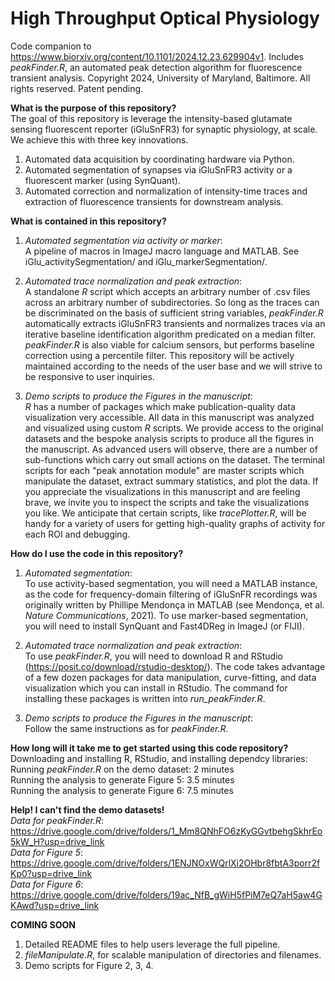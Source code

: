 # High Throughput Optical Physiology
Code companion to https://www.biorxiv.org/content/10.1101/2024.12.23.629904v1. Includes _peakFinder.R_, an automated peak detection algorithm for fluorescence transient analysis. Copyright 2024, University of Maryland, Baltimore. All rights reserved. Patent pending.


**What is the purpose of this repository?** <br/>
The goal of this repository is leverage the intensity-based glutamate sensing fluorescent reporter (iGluSnFR3) for synaptic physiology, at scale.
We achieve this with three key innovations.
1) Automated data acquisition by coordinating hardware via Python.
2) Automated segmentation of synapses via iGluSnFR3 activity or a fluorescent marker (using SynQuant).
3) Automated correction and normalization of intensity-time traces and extraction of fluorescence transients for downstream analysis.

**What is contained in this repository?**
1) _Automated segmentation via activity or marker_:  <br/>
A pipeline of macros in ImageJ macro language and MATLAB. See iGlu_activitySegmentation/ and iGlu_markerSegmentation/.  <br/>

2) _Automated trace normalization and peak extraction_:  <br/>
A standalone _R_ script which accepts an arbitrary number of .csv files across an arbitrary number of subdirectories. So long as the traces can be discriminated on the basis of sufficient string variables, _peakFinder.R_ automatically extracts iGluSnFR3 transients and normalizes traces via an iterative baseline identification algorithm predicated on a median filter. _peakFinder.R_ is also viable for calcium sensors, but performs baseline correction using a percentile filter. This repository will be actively maintained according to the needs of the user base and we will strive to be responsive to user inquiries.  <br/>  

3) _Demo scripts to produce the Figures in the manuscript_:  <br/>
_R_ has a number of packages which make publication-quality data visualization very accessible. All data in this manuscript was analyzed and visualized using custom _R_ scripts. We provide access to the original datasets and the bespoke analysis scripts to produce all the figures in the manuscript. As advanced users will observe, there are a number of sub-functions which carry out small actions on the dataset. The terminal scripts for each "peak annotation module" are master scripts which manipulate the dataset, extract summary statistics, and plot the data. If you appreciate the visualizations in this manuscript and are feeling brave, we invite you to inspect the scripts and take the visualizations you like. We anticipate that certain scripts, like _tracePlotter.R_, will be handy for a variety of users for getting high-quality graphs of activity for each ROI and debugging.  <br/>

**How do I use the code in this repository?**
1) _Automated segmentation_:  <br/>
To use activity-based segmentation, you will need a MATLAB instance, as the code for frequency-domain filtering of iGluSnFR recordings was originally written by Phillipe Mendonça in MATLAB (see Mendonça, et al. _Nature Communications_, 2021). 
To use marker-based segmentation, you will need to install SynQuant and Fast4DReg in ImageJ (or FIJI).

2) _Automated trace normalization and peak extraction_:  <br/>
To use _peakFinder.R_, you will need to download R and RStudio (https://posit.co/download/rstudio-desktop/). The code takes advantage of a few dozen packages for data manipulation, curve-fitting, and data visualization which you can install in RStudio. The command for installing these packages is written into _run_peakFinder.R_.  

3) _Demo scripts to produce the Figures in the manuscript_:  <br/>
Follow the same instructions as for _peakFinder.R_.


**How long will it take me to get started using this code repository?**
Downloading and installing R, RStudio, and installing dependcy libraries: <br/>
Running _peakFinder.R_ on the demo dataset: 2 minutes <br/>
Running the analysis to generate Figure 5: 3.5 minutes <br/>
Running the analysis to generate Figure 6: 7.5 minutes <br/>

**Help! I can't find the demo datasets!** <br/>
_Data for peakFinder.R_: https://drive.google.com/drive/folders/1_Mm8QNhFO6zKyGGvtbehgSkhrEo5kW_H?usp=drive_link  <br/>
_Data for Figure 5_: https://drive.google.com/drive/folders/1ENJNOxWQrlXi2OHbr8fbtA3porr2fKp0?usp=drive_link <br/>
_Data for Figure 6_: https://drive.google.com/drive/folders/19ac_NfB_gWiH5fPiM7eQ7aH5aw4GKAwd?usp=drive_link <br/>

**COMING SOON**
1) Detailed README files to help users leverage the full pipeline.
2) _fileManipulate.R_, for scalable manipulation of directories and filenames.
3) Demo scripts for Figure 2, 3, 4.


